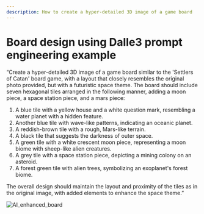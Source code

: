 ```yaml
---
description: How to create a hyper-detailed 3D image of a game board
---
```


# Board design using Dalle3 prompt engineering example

“Create a hyper-detailed 3D image of a game board similar to the 'Settlers of Catan' board game, with a layout that closely resembles the original photo provided, but with a futuristic space theme. The board should include seven hexagonal tiles arranged in the following manner, adding a moon piece, a space station piece, and a mars piece:

1. A blue tile with a yellow house and a white question mark, resembling a water planet with a hidden feature.
2. Another blue tile with wave-like patterns, indicating an oceanic planet.
3. A reddish-brown tile with a rough, Mars-like terrain.
4. A black tile that suggests the darkness of outer space.
5. A green tile with a white crescent moon piece, representing a moon biome with sheep-like alien creatures.
6. A grey tile with a space station piece, depicting a mining colony on an asteroid.
7. A forest green tile with alien trees, symbolizing an exoplanet's forest biome.

The overall design should maintain the layout and proximity of the tiles as in the original image, with added elements to enhance the space theme.”

![AI\_enhanced\_board](AI\_enhanced\_board.jpeg)
